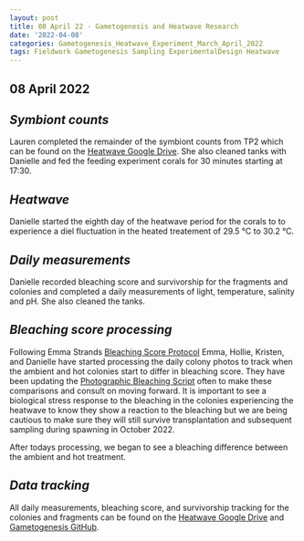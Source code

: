 ```yaml
---
layout: post
title: 08 April 22 - Gametogenesis and Heatwave Research
date: '2022-04-08'
categories: Gametogenesis_Heatwave_Experiment_March_April_2022
tags: Fieldwork Gametogenesis Sampling ExperimentalDesign Heatwave
---
```


## 08 April 2022

## *Symbiont counts*

Lauren completed the remainder of the symbiont counts from TP2 which can be found on the [Heatwave Google Drive](https://docs.google.com/spreadsheets/d/1XjJUqWlBUcQ3gkTz14-S40f86YkT71feAB96AMA3Wis/edit#gid=0). She also cleaned tanks with Danielle and fed the feeding experiment corals for 30 minutes starting at 17:30.

## *Heatwave*
Danielle started the eighth day of the heatwave period for the corals to to experience a diel fluctuation in the heated treatement of 29.5 °C to 30.2 °C.

## *Daily measurements*
Danielle recorded bleaching score and survivorship for the fragments and colonies and completed a daily measurements of light, temperature, salinity and pH. She also cleaned the tanks.

## *Bleaching score processing*
Following Emma Strands [Bleaching Score Protocol](https://github.com/emmastrand/EmmaStrand_Notebook/blob/master/_posts/2019-10-28-ImageJ-Analysis-Protocols.md#-bleaching_score) Emma, Hollie, Kristen, and Danielle have started processing the daily colony photos to track when the ambient and hot colonies start to differ in bleaching score. They have been updating the [Photographic Bleaching Script](https://github.com/daniellembecker/Gametogenesis/blob/main/RAnalysis/scripts/Photographic_Bleaching.pdf) often to make these comparisons and consult on moving forward. It is important to see a biological stress response to the bleaching in the colonies experiencing the heatwave to know they show a reaction to the bleaching but we are being cautious to make sure they will still survive transplantation and subsequent sampling during spawning in October 2022. 

After todays processing, we began to see a bleaching difference between the ambient and hot treatment.

## *Data tracking*
All daily measurements, bleaching score, and survivorship tracking for the colonies and fragments can be found on the [Heatwave Google Drive](https://drive.google.com/drive/u/0/folders/1f0I4fi72gqcFtxoOj08j3n1DRL2GLVKw) and [Gametogenesis GitHub](https://github.com/daniellembecker/Gametogenesis).
